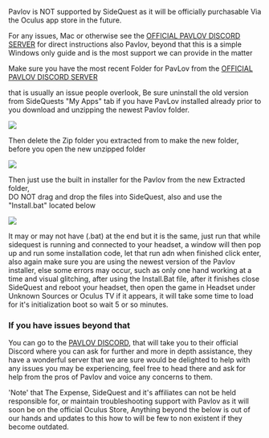 Pavlov is NOT supported by SideQuest as it will be officially purchasable Via the Oculus app store in the future.

For any issues, Mac or otherwise see the  [OFFICIAL PAVLOV DISCORD SERVER](https://discord.gg/wE5ZqBB) for direct instructions 
also Pavlov, beyond that this is a simple Windows only guide and is the most support we can provide in the matter


Make sure you have the most recent Folder for PavLov from the [OFFICIAL PAVLOV DISCORD SERVER](https://discord.gg/wE5ZqBB)

that is usually an issue people overlook, Be sure uninstall the old version from SideQuests "My Apps" tab if you have PavLov installed already prior to you download and unzipping the newest Pavlov folder.

![](https://cdn.discordapp.com/attachments/608376262347587595/608756299177656320/extract_drivers.png)



Then delete the Zip folder you extracted from to make the new folder, before you open the new unzipped folder

![](https://cdn.discordapp.com/attachments/608376262347587595/608755536984277002/Screenshot_1106.png)



Then just use the built in installer for the Pavlov from the new Extracted folder,                                               
DO NOT drag and drop the files into SideQuest, also  and use the "Install.bat" located below

![](https://cdn.discordapp.com/attachments/608376262347587595/608568197679153152/Pavlov_install_BAT.png)

It may or may not have (.bat) at the end but it is the same, just run that while sidequest is running and connected to your headset, a window will then pop up and run some installation code, let that run adn when finished click enter, also again make sure you are using the newest version of the Pavlov installer, else some errors may occur, such as only one hand working at a time and visual glitching, after using the Install.Bat file, after it finishes close SideQuest and reboot your headset, then open the game in Headset under Unknown Sources or Oculus TV if it appears, it will take some time to load for it's initialization boot so wait 5 or so minutes.


### If you have issues beyond that

You can go to the [PAVLOV DISCORD](https://discord.gg/wE5ZqBB), that will take you to their official Discord where you can ask for further and more in depth assistance, they have a wonderful server that we are sure would be delighted to help with any issues you may be experiencing, feel free to head there and ask for help from the pros of Pavlov and voice any concerns to them.

'Note' that The Expense, SideQuest and it's affiliates can not be held responsible for, or maintain troubleshooting support with Pavlov as it will soon be on the official Oculus Store, Anything beyond the below is out of our hands and updates to this how to will be few to non existent if they become outdated.

